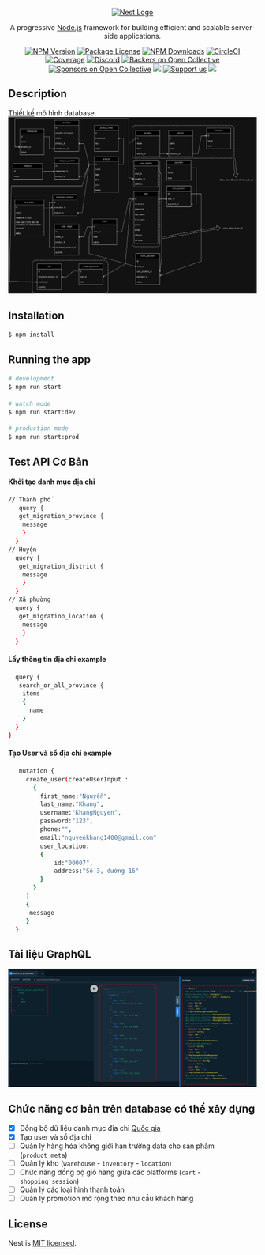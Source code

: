 <p align="center">
  <a href="http://nestjs.com/" target="blank"><img src="https://nestjs.com/img/logo-small.svg" width="200" alt="Nest Logo" /></a>
</p>

[circleci-image]: https://img.shields.io/circleci/build/github/nestjs/nest/master?token=abc123def456
[circleci-url]: https://circleci.com/gh/nestjs/nest

  <p align="center">A progressive <a href="http://nodejs.org" target="_blank">Node.js</a> framework for building efficient and scalable server-side applications.</p>
    <p align="center">
<a href="https://www.npmjs.com/~nestjscore" target="_blank"><img src="https://img.shields.io/npm/v/@nestjs/core.svg" alt="NPM Version" /></a>
<a href="https://www.npmjs.com/~nestjscore" target="_blank"><img src="https://img.shields.io/npm/l/@nestjs/core.svg" alt="Package License" /></a>
<a href="https://www.npmjs.com/~nestjscore" target="_blank"><img src="https://img.shields.io/npm/dm/@nestjs/common.svg" alt="NPM Downloads" /></a>
<a href="https://circleci.com/gh/nestjs/nest" target="_blank"><img src="https://img.shields.io/circleci/build/github/nestjs/nest/master" alt="CircleCI" /></a>
<a href="https://coveralls.io/github/nestjs/nest?branch=master" target="_blank"><img src="https://coveralls.io/repos/github/nestjs/nest/badge.svg?branch=master#9" alt="Coverage" /></a>
<a href="https://discord.gg/G7Qnnhy" target="_blank"><img src="https://img.shields.io/badge/discord-online-brightgreen.svg" alt="Discord"/></a>
<a href="https://opencollective.com/nest#backer" target="_blank"><img src="https://opencollective.com/nest/backers/badge.svg" alt="Backers on Open Collective" /></a>
<a href="https://opencollective.com/nest#sponsor" target="_blank"><img src="https://opencollective.com/nest/sponsors/badge.svg" alt="Sponsors on Open Collective" /></a>
  <a href="https://paypal.me/kamilmysliwiec" target="_blank"><img src="https://img.shields.io/badge/Donate-PayPal-ff3f59.svg"/></a>
    <a href="https://opencollective.com/nest#sponsor"  target="_blank"><img src="https://img.shields.io/badge/Support%20us-Open%20Collective-41B883.svg" alt="Support us"></a>
  <a href="https://twitter.com/nestframework" target="_blank"><img src="https://img.shields.io/twitter/follow/nestframework.svg?style=social&label=Follow"></a>
</p>
  <!--[![Backers on Open Collective](https://opencollective.com/nest/backers/badge.svg)](https://opencollective.com/nest#backer)
  [![Sponsors on Open Collective](https://opencollective.com/nest/sponsors/badge.svg)](https://opencollective.com/nest#sponsor)-->

## Description

[Thiết kế](https://app.diagrams.net/#G1tyZhvvMZ0RhUeB_L9D7wzfRAQZWnWJPn#%7B%22pageId%22%3A%2218393KkFEV-PBp8WIFMW%22%7D) mô hình database.
![Diagram](./document/diagram.png)
## Installation

```bash
$ npm install
```

## Running the app

```bash
# development
$ npm run start

# watch mode
$ npm run start:dev

# production mode
$ npm run start:prod
```

## Test API Cơ Bản
#### Khởi tạo danh mục địa chỉ
```bash
// Thành phố
   query {
   get_migration_province {
    message
    }
  }
// Huyện
  query {
   get_migration_district {
    message
    }
  }
// Xã phường  
  query {
   get_migration_location {
    message
    }
  }
```

#### Lấy thông tin địa chỉ example
```bash
  query {
   search_or_all_province {
    items
    {
      name
    }
  }
}
```

#### Tạo User và sổ địa chỉ example
```bash
   mutation {
     create_user(createUserInput : 
       {
         first_name:"Nguyễn",
         last_name:"Khang",
         username:"KhangNguyen",
         password:"123",
         phone:"",
         email:"nguyenkhang1400@gmail.com"
         user_location:
         {
             id:"00007",
             address:"Số 3, đường 16"
         }
       }
     )
     {
      message
     }
  }
```
## Tài liệu GraphQL
![grapql](./document/grapql.png)

## Chức năng cơ bản trên database có thể xây dựng
- [x] Đồng bộ dữ liệu danh mục địa chỉ [Quốc gia](https://danhmuchanhchinh.gso.gov.vn/)
- [x] Tạo user và sổ địa chỉ
- [ ] Quản lý hàng hóa không giới hạn trường data cho sản phẩm (```product_meta```)
- [ ] Quản lý kho (```warehouse``` - ```inventory``` - ```location```)
- [ ] Chức năng đồng bộ giỏ hàng giữa các platforms (```cart``` - ```shopping_session```)
- [ ] Quản lý các loại hình thanh toán
- [ ] Quản lý promotion mở rộng theo nhu cầu khách hàng

## License

Nest is [MIT licensed](LICENSE).
